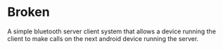 # Broken
A simple bluetooth server client system that allows a device running the client to make calls on the next android device running the server.
